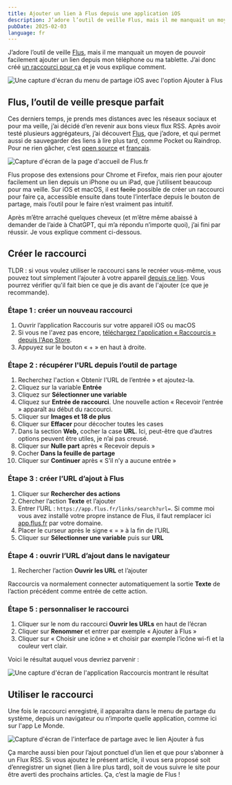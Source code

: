 ```yaml
---
title: Ajouter un lien à Flus depuis une application iOS
description: J’adore l’outil de veille Flus, mais il me manquait un moyen de pouvoir facilement ajouter un lien depuis mon téléphone ou ma tablette. J’ai donc créé un raccourci pour ça et je vous explique comment.
pubDate: 2025-02-03
language: fr
---
```


J’adore l’outil de veille [Flus](https://flus.fr), mais il me manquait un moyen de pouvoir facilement ajouter un lien
depuis mon téléphone ou ma tablette. J’ai donc créé [un raccourci pour ça](https://www.icloud.com/shortcuts/dd59c81abbf446e9bf52daa0ada90372) et je vous explique comment.

![Une capture d'écran du menu de partage iOS avec l'option Ajouter à Flus](/blog/raccouris-ios-flus_menu-de-partage.jpg)

## Flus, l’outil de veille presque parfait

Ces derniers temps, je prends mes distances avec les réseaux sociaux et pour ma veille, j’ai décidé d’en revenir aux
bons vieux flux RSS. Après avoir testé plusieurs aggrégateurs, j’ai découvert [Flus](https://flus.fr), que j’adore, et
qui permet aussi de sauvegarder des liens à lire plus tard, comme Pocket ou Raindrop. Pour ne rien gâcher,
c’est [open source](https://github.com/flusio/Flus) et [français](https://flus.fr/carnet/).

![Capture d'écran de la page d'accueil de Flus.fr](/blog/raccourcis-ios-flus_homepage-flus.webp)

Flus propose des extensions pour Chrome et Firefox, mais rien pour ajouter facilement un lien depuis un iPhone ou un
iPad, que j’utilisent beaucoup pour ma veille. Sur iOS et macOS, il est ~~facile~~ possible de créer un raccourci pour
faire ça, accessible ensuite dans toute l’interface depuis le bouton de partage, mais l’outil pour le faire n’est
vraiment pas intuitif.

Après m’être arraché quelques cheveux (et m’être même abaissé à demander de l’aide à ChatGPT, qui m’a répondu n’importe
quoi), j’ai fini par réussir. Je vous explique comment ci-dessous.

## Créer le raccourci

TLDR : si vous voulez utiliser le raccourci sans le recréer vous-même, vous pouvez tout simplement l’ajouter à votre
appareil [depuis ce lien](https://www.icloud.com/shortcuts/dd59c81abbf446e9bf52daa0ada90372). Vous pourrez vérifier
qu'il fait bien ce que je dis avant de l'ajouter (ce que je recommande).

### Étape 1 : créer un nouveau raccourci

1. Ouvrir l’application Raccouris sur votre appareil iOS ou macOS
2. Si vous ne l'avez pas
   encore, [téléchargez l'application « Raccourcis » depuis l'App Store](https://apps.apple.com/fr/app/raccourcis/id1462947752).
3. Appuyez sur le bouton « + » en haut à droite.

### Étape 2 : récupérer l'URL depuis l’outil de partage

1. Recherchez l'action « Obtenir l'URL de l’entrée » et ajoutez-la.
2. Cliquez sur la variable **Entrée**
3. Cliquez sur **Sélectionner une variable**
4. Cliquez sur **Entrée de raccourci**. Une nouvelle action « Recevoir l’entrée » apparaît au début du raccourci.
5. Cliquer sur **Images et 18 de plus**
6. Cliquer sur **Effacer** pour décocher toutes les cases
7. Dans la section **Web,** cocher la case **URL**. Ici, peut-être que d’autres options peuvent être utiles, je n’ai pas
   creusé.
8. Cliquer sur **Nulle part** après « Recevoir depuis »
9. Cocher **Dans la feuille de partage**
10. Cliquer sur **Continuer** après « S’il n’y a aucune entrée »

### Étape 3 : créer l’URL d’ajout à Flus

1. Cliquer sur **Rechercher des actions**
2. Chercher l’action **Texte** et l’ajouter
3. Entrer l’URL : `https://app.flus.fr/links/search?url=`. Si comme moi vous avez installé votre propre instance de
   Flus, il faut remplacer ici [app.flus.fr](http://app.flus.fr) par votre domaine.
4. Placer le curseur après le signe « = » à la fin de l’URL
5. Cliquer sur **Sélectionner une variable** puis sur **URL**

### Étape 4 : ouvrir l’URL d’ajout dans le navigateur

1. Rechercher l’action **Ouvrir les URL** et l’ajouter

Raccourcis va normalement connecter automatiquement la sortie **Texte** de l’action précédent comme entrée de cette
action.

### Étape 5 : personnaliser le raccourci

1. Cliquer sur le nom du raccourci **Ouvrir les URLs** en haut de l’écran
2. Cliquer sur **Renommer** et entrer par exemple « Ajouter à Flus »
3. Cliquer sur « Choisir une icône » et choisir par exemple l’icône wi-fi et la couleur vert clair.

Voici le résultat auquel vous devriez parvenir :

![Une capture d'écran de l'application Raccourcis montrant le résultat](/blog/raccouris-ios-flus_resultat.png)

## Utiliser le raccourci

Une fois le raccourci enregistré, il apparaîtra dans le menu de partage du système, depuis un navigateur ou n’importe
quelle application, comme ici sur l'app Le Monde.

![Capture d'écran de l'interface de partage avec le lien Ajouter à fus](/blog/raccourcis-ios-flus_depuis-lemonde.png)

Ça marche aussi bien pour l’ajout ponctuel d’un lien et que pour s’abonner à un Flux RSS. Si vous ajoutez le présent
article, il vous sera proposé soit d’enregistrer un signet (lien à lire plus tard), soit de vous suivre le site pour
être averti des prochains articles. Ça, c’est la magie de Flus !
